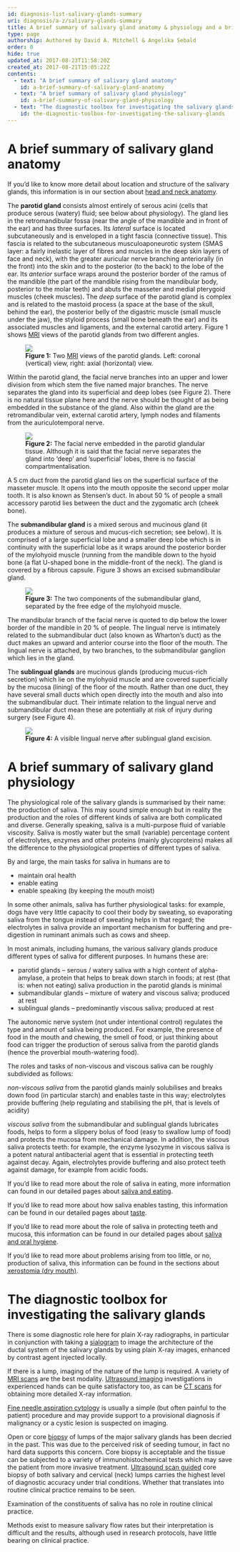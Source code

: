 ```yaml
---
id: diagnosis-list-salivary-glands-summary
uri: diagnosis/a-z/salivary-glands-summary
title: A brief summary of salivary gland anatomy & physiology and a brief summary of the diagnostic toolbox for investigating salivary gland conditions
type: page
authorship: Authored by David A. Mitchell & Angelika Sebald
order: 0
hide: true
updated_at: 2017-08-23T11:58:20Z
created_at: 2017-08-21T15:05:22Z
contents:
  - text: "A brief summary of salivary gland anatomy"
    id: a-brief-summary-of-salivary-gland-anatomy
  - text: "A brief summary of salivary gland physiology"
    id: a-brief-summary-of-salivary-gland-physiology
  - text: "The diagnostic toolbox for investigating the salivary glands"
    id: the-diagnostic-toolbox-for-investigating-the-salivary-glands
---
```


<h1 id="a-brief-summary-of-salivary-gland-anatomy">A brief summary of salivary gland anatomy</h1>
<aside>
    <p>If you’d like to know more detail about location and structure
        of the salivary glands, this information is in our section
        about <a href="/diagnosis/anatomy">head and neck anatomy</a>.</p>
</aside>
<p>The <strong>parotid gland</strong> consists almost entirely of
    serous acini (cells that produce serous (watery) fluid; see
    below about physiology). The gland lies in the retromandibular
    fossa (near the angle of the mandible and in front of the
    ear) and has three surfaces. Its <i>lateral</i> surface is
    located subcutaneously and is enveloped in a tight fascia
    (connective tissue). This fascia is related to the subcutaneous
    musculoaponeurotic system (SMAS layer: a fairly inelastic
    layer of fibres and muscles in the deep skin layers of face
    and neck), with the greater auricular nerve branching anteriorally
    (in the front) into the skin and to the posterior (to the
    back) to the lobe of the ear. Its <i>anterior</i> surface
    wraps around the posterior border of the ramus of the mandible
    (the part of the mandible rising from the mandibular body,
    posterior to the molar teeth) and abuts the masseter and
    medial pterygoid muscles (cheek muscles). The <i>deep</i>    surface of the parotid gland is complex and is related to
    the mastoid process (a space at the base of the skull, behind
    the ear), the posterior belly of the digastric muscle (small
    muscle under the jaw), the styloid process (small bone beneath
    the ear) and its associated muscles and ligaments, and the
    external carotid artery. Figure 1 shows <a href="/diagnosis/tests/mri">MRI</a>    views of the parotid glands from two different angles.</p>
<figure><img src="/diagnosis/a-z/salivary-glands-summary/figure1.jpg">
    <figcaption><strong>Figure 1:</strong> Two <a href="/diagnosis/tests/mri">MRI</a>        views of the parotid glands. Left: coronal (vertical)
        view, right: axial (horizontal) view.</figcaption>
</figure>
<p>Within the parotid gland, the facial nerve branches into an upper
    and lower division from which stem the five named major branches.
    The nerve separates the gland into its superficial and deep
    lobes (see Figure 2). There is no natural tissue plane here
    and the nerve should be thought of as being embedded in the
    substance of the gland. Also within the gland are the retromandibular
    vein, external carotid artery, lymph nodes and filaments
    from the auriculotemporal nerve.</p>
<figure><img src="/diagnosis/a-z/salivary-glands-summary/figure2.jpg">
    <figcaption><strong>Figure 2:</strong> The facial nerve embedded in the
        parotid glandular tissue. Although it is said that the
        facial nerve separates the gland into ‘deep’ and ’superficial’
        lobes, there is no fascial compartmentalisation.</figcaption>
</figure>
<p>A 5 cm duct from the parotid gland lies on the superficial surface
    of the masseter muscle. It opens into the mouth opposite
    the second upper molar tooth. It is also known as Stensen’s
    duct. In about 50 % of people a small accessory parotid lies
    between the duct and the zygomatic arch (cheek bone).</p>
<p>The <strong>submandibular gland</strong> is a mixed serous and
    mucinous gland (it produces a mixture of serous and mucus-rich
    secretion; see below). It is comprised of a large superficial
    lobe and a smaller deep lobe which is in continuity with
    the superficial lobe as it wraps around the posterior border
    of the mylohyoid muscle (running from the mandible down to
    the hyoid bone (a flat U-shaped bone in the middle-front
    of the neck). The gland is covered by a fibrous capsule.
    Figure 3 shows an excised submandibular gland.</p>
<figure><img src="/diagnosis/a-z/salivary-glands-summary/figure3.jpg">
    <figcaption><strong>Figure 3:</strong> The two components of the submandibular
        gland, separated by the free edge of the mylohyoid muscle.</figcaption>
</figure>
<p>The mandibular branch of the facial nerve is quoted to dip below
    the lower border of the mandible in 20 % of people. The lingual
    nerve is intimately related to the submandibular duct (also
    known as Wharton’s duct) as the duct makes an upward and
    anterior course into the floor of the mouth. The lingual
    nerve is attached, by two branches, to the submandibular
    ganglion which lies in the gland.</p>
<p>The <strong>sublingual glands</strong> are mucinous glands (producing
    mucus-rich secretion) which lie on the mylohyoid muscle and
    are covered superficially by the mucosa (lining) of the floor
    of the mouth. Rather than one duct, they have several small
    ducts which open directly into the mouth and also into the
    submandibular duct. Their intimate relation to the lingual
    nerve and submandibular duct mean these are potentially at
    risk of injury during surgery (see Figure 4).</p>
<figure><img src="/diagnosis/a-z/salivary-glands-summary/figure4.jpg">
    <figcaption><strong>Figure 4:</strong> A visible lingual nerve after
        sublingual gland excision.</figcaption>
</figure>
<h1 id="a-brief-summary-of-salivary-gland-physiology">A brief summary of salivary gland physiology</h1>
<p>The physiological role of the salivary glands is summarised by
    their name: the production of saliva. This may sound simple
    enough but in reality the production and the roles of different
    kinds of saliva are both complicated and diverse. Generally
    speaking, saliva is a multi-purpose fluid of variable viscosity.
    Saliva is mostly water but the small (variable) percentage
    content of electrolytes, enzymes and other proteins (mainly
    glycoproteins) makes all the difference to the physiological
    properties of different types of saliva.</p>
<p>By and large, the main tasks for saliva in humans are to</p>
<ul>
    <li>maintain oral health</li>
    <li>enable eating</li>
    <li>enable speaking (by keeping the mouth moist)</li>
</ul>
<p>In some other animals, saliva has further physiological tasks:
    for example, dogs have very little capacity to cool their
    body by sweating, so evaporating saliva from the tongue instead
    of sweating helps in that regard; the electrolytes in saliva
    provide an important mechanism for buffering and pre-digestion
    in ruminant animals such as cows and sheep.</p>
<p>In most animals, including humans, the various salivary glands
    produce different types of saliva for different purposes.
    In humans these are:</p>
<ul>
    <li>parotid glands – serous / watery saliva with a high content
        of alpha-amylase, a protein that helps to break down
        starch in foods; at rest (that is: when not eating) saliva
        production in the parotid glands is minimal</li>
    <li>submandibular glands – mixture of watery and viscous saliva;
        produced at rest</li>
    <li>sublingual glands – predominantly viscous saliva; produced
        at rest</li>
</ul>
<p>The autonomic nerve system (not under intentional control) regulates
    the type and amount of saliva being produced. For example,
    the presence of food in the mouth and chewing, the smell
    of food, or just thinking about food can trigger the production
    of serous saliva from the parotid glands (hence the proverbial
    mouth-watering food).</p>
<p>The roles and tasks of non-viscous and viscous saliva can be
    roughly subdivided as follows:</p>
<p><i>non-viscous saliva</i> from the parotid glands mainly solubilises
    and breaks down food (in particular starch) and enables taste
    in this way; electrolytes provide buffering (help regulating
    and stabilising the pH, that is levels of acidity)</p>
<p><i>viscous saliva</i> from the submandibular and sublingual glands
    lubricates foods, helps to form a slippery bolus of food
    (easy to swallow lump of food) and protects the mucosa from
    mechanical damage. In addition, the viscous saliva protects
    teeth: for example, the enzyme lysozyme in viscous saliva
    is a potent natural antibacterial agent that is essential
    in protecting teeth against decay. Again, electrolytes provide
    buffering and also protect teeth against damage, for example
    from acidic foods.</p>
<aside>
    <p>If you’d like to read more about the role of saliva in eating,
        more information can found in our detailed pages about
        <a href="/help/oral-food/saliva-and-eating">saliva and eating</a>.</p>
</aside>
<aside>
    <p>If you’d like to read more about how saliva enables tasting,
        this information can be found in our detailed pages about
        <a href="/help/oral-food/ttt">taste</a>.</p>
</aside>
<aside>
    <p>If you’d like to read more about the role of saliva in protecting
        teeth and mucosa, this information can be found in our
        detailed pages about <a href="/help/oral-hygiene/saliva-and-teeth-mucosa">saliva and oral hygiene</a>.</p>
</aside>
<aside>
    <p>If you’d like to read more about problems arising from too
        little, or no, production of saliva, this information
        can be found in the sections about <a href="/diagnosis/a-z/xerostomia">xerostomia (dry mouth)</a>.</p>
</aside>
<h1 id="the-diagnostic-toolbox-for-investigating-the-salivary-glands">The diagnostic toolbox for investigating the salivary glands</h1>
<p>There is some diagnostic role here for plain X-ray radiographs,
    in particular in conjunction with taking a <a href="/diagnosis/tests/x-ray">sialogram</a>    to image the architecture of the ductal system of the salivary
    glands by using plain X-ray images, enhanced by contrast
    agent injected locally.</p>
<p>If there is a lump, imaging of the nature of the lump is required.
    A variety of <a href="/diagnosis/tests/mri">MRI scans</a>    are the best modality. <a href="/diagnosis/tests/ultrasound">Ultrasound imaging</a>    investigations in experienced hands can be quite satisfactory
    too, as can be <a href="/diagnosis/tests/ct-scans">CT scans</a>    for obtaining more detailed X-ray information.</p>
<p><a href="/diagnosis/tests/biopsy">Fine needle aspiration cytology</a>    is usually a simple (but often painful to the patient) procedure
    and may provide support to a provisional diagnosis if malignancy
    or a cystic lesion is suspected on imaging.</p>
<p>Open or core <a href="/diagnosis/tests/biopsy">biopsy</a> of
    lumps of the major salivary glands has been decried in the
    past. This was due to the perceived risk of seeding tumour,
    in fact no hard data supports this concern. Core biopsy is
    acceptable and the tissue can be subjected to a variety of
    immunohistochemical tests which may save the patient from
    more invasive treatment. <a href="/diagnosis/tests/ultrasound">Ultrasound scan guided</a>    core biopsy of both salivary and cervical (neck) lumps carries
    the highest level of diagnostic accuracy under trial conditions.
    Whether that translates into routine clinical practice remains
    to be seen.</p>
<p>Examination of the constituents of saliva has no role in routine
    clinical practice.</p>
<p>Methods exist to measure salivary flow rates but their interpretation
    is difficult and the results, although used in research protocols,
    have little bearing on clinical practice.</p>
